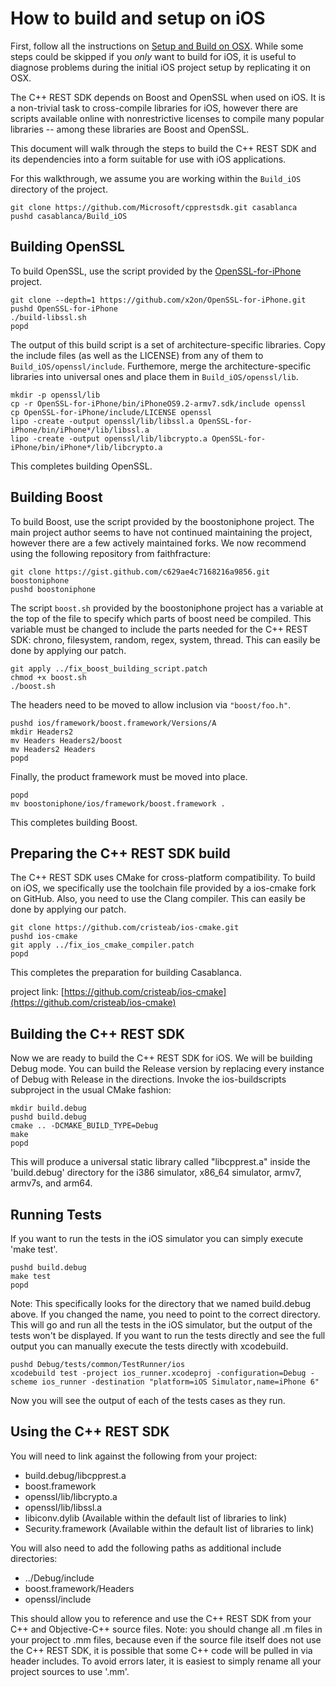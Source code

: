 # How to build and setup on iOS

First, follow all the instructions on [Setup and Build on OSX](How-to-build-for-Mac-OS-X). While some steps could be skipped if you _only_ want to build for iOS, it is useful to diagnose problems during the initial iOS project setup by replicating it on OSX.  

The C++ REST SDK depends on Boost and OpenSSL when used on iOS. It is a non-trivial task to cross-compile libraries for iOS, however there are scripts available online with nonrestrictive licenses to compile many popular libraries -- among these libraries are Boost and OpenSSL.  

This document will walk through the steps to build the C++ REST SDK and its dependencies into a form suitable for use with iOS applications.  

For this walkthrough, we assume you are working within the `Build_iOS` directory of the project.  

```
git clone https://github.com/Microsoft/cpprestsdk.git casablanca
pushd casablanca/Build_iOS
```

## Building OpenSSL

To build OpenSSL, use the script provided by the [OpenSSL-for-iPhone](https://github.com/x2on/OpenSSL-for-iPhone)   project.  

```
git clone --depth=1 https://github.com/x2on/OpenSSL-for-iPhone.git
pushd OpenSSL-for-iPhone
./build-libssl.sh
popd
```

The output of this build script is a set of architecture-specific libraries. Copy the include files (as well as the LICENSE) from any of them to `Build_iOS/openssl/include`. Furthemore, merge the architecture-specific libraries into universal ones and place them in `Build_iOS/openssl/lib`.

```
mkdir -p openssl/lib
cp -r OpenSSL-for-iPhone/bin/iPhoneOS9.2-armv7.sdk/include openssl
cp OpenSSL-for-iPhone/include/LICENSE openssl
lipo -create -output openssl/lib/libssl.a OpenSSL-for-iPhone/bin/iPhone*/lib/libssl.a
lipo -create -output openssl/lib/libcrypto.a OpenSSL-for-iPhone/bin/iPhone*/lib/libcrypto.a
``` 

This completes building OpenSSL.  

## Building Boost

To build Boost, use the script provided by the boostoniphone project. The main project author seems to have not continued maintaining the project, however there are a few actively maintained forks. We now recommend using the following repository from faithfracture:  

```
git clone https://gist.github.com/c629ae4c7168216a9856.git boostoniphone
pushd boostoniphone
```

The script `boost.sh` provided by the boostoniphone project has a variable at the top of the file to specify which parts of boost need be compiled. This variable must be changed to include the parts needed for the C++ REST SDK: chrono, filesystem, random, regex, system, thread. This can easily be done by applying our patch.  

```
git apply ../fix_boost_building_script.patch
chmod +x boost.sh
./boost.sh
```

The headers need to be moved to allow inclusion via `"boost/foo.h"`.  

```
pushd ios/framework/boost.framework/Versions/A
mkdir Headers2
mv Headers Headers2/boost
mv Headers2 Headers
popd
```

Finally, the product framework must be moved into place.  

```
popd
mv boostoniphone/ios/framework/boost.framework .
```

This completes building Boost.  

## Preparing the C++ REST SDK build

The C++ REST SDK uses CMake for cross-platform compatibility. To build on iOS, we specifically use the toolchain file provided by a ios-cmake fork on GitHub. Also, you need to use the Clang compiler. This can easily be done by applying our patch. 

```
git clone https://github.com/cristeab/ios-cmake.git
pushd ios-cmake
git apply ../fix_ios_cmake_compiler.patch
popd
```

This completes the preparation for building Casablanca.  

project link: [https://github.com/cristeab/ios-cmake](https://github.com/cristeab/ios-cmake)  

## Building the C++ REST SDK

Now we are ready to build the C++ REST SDK for iOS. We will be building Debug mode. You can build the Release version by replacing every instance of Debug with Release in the directions. Invoke the ios-buildscripts subproject in the usual CMake fashion:  

```
mkdir build.debug
pushd build.debug
cmake .. -DCMAKE_BUILD_TYPE=Debug
make
popd
```

This will produce a universal static library called "libcpprest.a" inside the 'build.debug' directory for the i386 simulator, x86_64 simulator, armv7, armv7s, and arm64.  

## Running Tests

If you want to run the tests in the iOS simulator you can simply execute 'make test'.  

```
pushd build.debug
make test
popd
```
Note: This specifically looks for the directory that we named build.debug above. If you changed the name, you need to point to the correct directory. 
This will go and run all the tests in the iOS simulator, but the output of the tests won't be displayed. If you want to run the tests directly and see the full output you can manually execute the tests directly with xcodebuild.  

```
pushd Debug/tests/common/TestRunner/ios
xcodebuild test -project ios_runner.xcodeproj -configuration=Debug -scheme ios_runner -destination "platform=iOS Simulator,name=iPhone 6"
```

Now you will see the output of each of the tests cases as they run.  

## Using the C++ REST SDK

You will need to link against the following from your project:  

*   build.debug/libcpprest.a
*   boost.framework
*   openssl/lib/libcrypto.a
*   openssl/lib/libssl.a
*   libiconv.dylib (Available within the default list of libraries to link)
*   Security.framework (Available within the default list of libraries to link)

You will also need to add the following paths as additional include directories:  

*   ../Debug/include
*   boost.framework/Headers
*   openssl/include

This should allow you to reference and use the C++ REST SDK from your C++ and Objective-C++ source files. Note: you should change all .m files in your project to .mm files, because even if the source file itself does not use the C++ REST SDK, it is possible that some C++ code will be pulled in via header includes. To avoid errors later, it is easiest to simply rename all your project sources to use '.mm'.